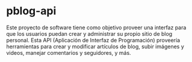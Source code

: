 # pblog-api
Este proyecto de software tiene como objetivo proveer una interfaz para que los usuarios puedan crear y administrar su propio sitio de blog personal. Esta API (Aplicación de Interfaz de Programación) proveería herramientas para crear y modificar artículos de blog, subir imágenes y videos, manejar comentarios y seguidores, y más.
